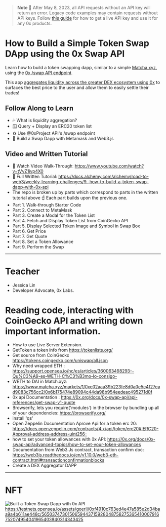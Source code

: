 > **Note**
> 📣 After May 8, 2023, all API requests without an API key will return an error. Legacy code examples may contain requests without API keys. Follow [this guide](https://0x.org/docs/introduction/getting-started) for how to get a live API key and use it for any 0x products.


# How to Build a Simple Token Swap DApp using the 0x Swap API


Learn how to build a token swapping dapp, similar to a simple [Matcha.xyz](https://matcha.xyz/), using the [0x /swap API endpoint](https://docs.0x.org/0x-api-swap/api-references/get-swap-v1-quote). 

This app [aggregates liquidity across the greater DEX ecosystem using 0x](https://docs.0x.org/introduction/introduction-to-0x#the-0x-ecosystem) to surfaces the best price to the user and allow them to easily settle their trades!

## Follow Along to Learn

* 💦 What is liquidity aggregation?
* 🪟 Query + Display an ERC20 token list
* ♻️ Use @0xProject API's /swap endpoint
* 🧱 Build a Swap Dapp with Metamask and Web3.js

## Video and Written Tutorial

* 🎥 Watch Video Walk-Through: https://www.youtube.com/watch?v=tVvZ1ivp4X0
* 📖 Full Written Tutorial: https://docs.alchemy.com/alchemy/road-to-web3/weekly-learning-challenges/9.-how-to-build-a-token-swap-dapp-with-0x-api
 * The repo is broken up by parts which correspond to parts in the written tutorial above ☝️ Each part builds upon the previous one. 
 * Part 1. Walk-through Starter Code
 * Part 2. Connect to MetaMask
 * Part 3. Create a Modal for the Token List
 * Part 4. Fetch and Display Token List from CoinGecko API
 * Part 5. Display Selected Token Image and Symbol in Swap Box
 * Part 6. Get Price
 * Part 7. Get Quote
 * Part 8. Set a Token Allowance
 * Part 9. Perform the Swap

-----------------------------------------------------------------------------------------------------------------------------------------------------------
# Teacher 
* Jessica Lin
* Developer Advocate, 0x Labs.

# Reading code, interacting with CoinGecko API and writing down important information.

* How to use Live Server Extension.
* GetToken a token info from https://tokenlists.org/
* Get source from CoinGecko  https://tokens.coingecko.com/uniswap/all.json
* Why need wrapped ETH : https://support.opensea.io/hc/es/articles/360063498293--Qu%C3%A9-es-WETH-C%C3%B3mo-lo-consigo-
* WETH to DAI in Match.xyz: https://www.matcha.xyz/markets/1/0xc02aaa39b223fe8d0a0e5c4f27ead9083c756cc2/0x6b175474e89094c44da98b954eedeac495271d0f
* 0x api Documentation  : https://0x.org/docs/0x-swap-api/api-references/get-swap-v1-quote
* Browserify, lets you require('modules') in the browser by bundling up all of your dependencies: https://browserify.org/
* install 'qs'
* Open Zeppelin Documentation Aprove Api for a token erc 20: https://docs.openzeppelin.com/contracts/4.x/api/token/erc20#IERC20-Approval-address-address-uint256-  
* how to set your token allowances with 0x API: https://0x.org/docs/0x-swap-api/advanced-topics/how-to-set-your-token-allowances
* Documentation from Web3.Js contract, transaction confirm doc: https://web3js.readthedocs.io/en/v1.10.0/web3-eth-contract.html#transactionconfirmationblocks
* Create a DEX Aggregator DAPP

-----------------------------------------------------------------------------------------------------------------------------------------------------------
# NFT

![Built a Token Swap Dapp with 0x API](https://user-images.githubusercontent.com/42863568/236949330-751f7777-5717-41b6-869d-b0e664ecadd6.jpeg)
https://testnets.opensea.io/assets/goerli/0xf4910c763ed4e47a585e2d34baa9a4b611ae448c/5650374730150659443715928048758275365410007916752074954041965403840314343425
